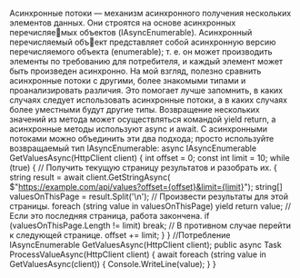 Асинхронные потоки — механизм асинхронного получения нескольких элементов данных. Они строятся на основе асинхронных перечисляемых объектов (IAsyncEnumerable). Асинхронный перечисляемый объект представляет собой асинхронную версию перечисляемого объекта (enumerable); т. е. он может производить элементы по требованию для потребителя, и каждый элемент может быть произведен асинхронно. На мой взгляд, полезно сравнить асинхронные потоки с другими, более знакомыми типами и проанализировать различия. Это помогает лучше запомнить, в каких случаях следует использовать асинхронные потоки, а в каких случаях более уместными будут другие типы.
Возвращение нескольких значений из метода может осуществляться командой yield return, а асинхронные методы используют async и await. С асинхронными потоками можно объединить эти два подхода; просто используйте возвращаемый тип IAsyncEnumerable:
async IAsyncEnumerable GetValuesAsync(HttpClient client) 
{ 
	int offset = 0; 
	const int limit = 10; 
	while (true) { // Получить текущую страницу результатов и разобрать их. 
{
	string result = await client.GetStringAsync( $"https://example.com/api/values?offset={offset}&limit={limit}"); 
	string[] valuesOnThisPage = result.Split('\n');
	// Произвести результаты для этой страницы.
	foreach (string value in valuesOnThisPage) 
		yield return value; 
	// Если это последняя страница, работа закончена. 
	if (valuesOnThisPage.Length != limit) break; 
	// В противном случае перейти к следующей странице. 
	offset += limit; 
 } 
}
//Потребление
IAsyncEnumerable GetValuesAsync(HttpClient client); public async Task ProcessValueAsync(HttpClient client) { await foreach (string value in GetValuesAsync(client)) { Console.WriteLine(value); } }